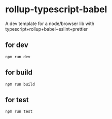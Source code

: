 # rollup-typescript-babel

A dev template for a node/browser lib with typescript+rollup+babel+eslint+prettier

## for dev

```
npm run dev
```

## for build

```
npm run build
```

## for test

```
npm run test
```
